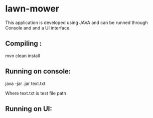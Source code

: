 # lawn-mower

This application is developed using JAVA and can be runned through Console and and a UI interface.

## Compiling : 
mvn clean install

## Running on console:

java -jar .jar text.txt

Where text.txt is test file path

## Running on UI:

